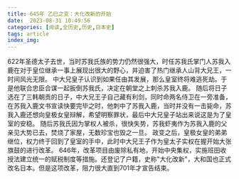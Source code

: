 ```yaml
---
title: 645年 乙巳之变：大化改新的开始
date:  2023-08-31 10:49:56
categories: [阅读,全历史,历史,日本史]
tags: article
index_img: 
---
```


622年圣德太子去世，当时苏我氏族的势力仍然很强大，时任苏我氏掌门人苏我入鹿在对于皇位继承一事上展现出很大的野心，并迫害了热门继承人山背大兄王，一时间风光无限。
中大兄皇子认识到如果任由其发展，那么皇室终将难逃死劫。于是他联合忠臣合谋一起扳倒苏我氏，决定在朝堂之上刺杀苏我入鹿。
随后将日子选在了三韩朝贡的日子，中大兄王子自己藏有利剑，同时命两名侍卫在一旁准备，在苏我入鹿文书宣读快要完毕之时，他刺中了苏我入鹿，当时并没有一击毙命，苏我入鹿还想向皇极女皇辩解，希望明察罪状，最后中大兄皇子站出来说这是为了皇室的安稳。
随后苏我氏因为掌权人被杀，很快失势，苏我虾夷作为苏我入鹿的父亲见大势已去，焚烧了家屋，无数珍宝也毁之一旦。
政变之后，皇极女皇的弟弟继位，权力终于回到了皇室的手中，此时中大兄王子作为皇太子实权在握开始大张旗鼓的进行改革。
646年，改革项目由废除私有地，开始中央集权，实施班田收授法建立统一的赋税制度等措施。还登记了户籍，史称"大化改新"，大和国也正式改名日本。但是这项改革，阻力很大直到701年才宣告结束。